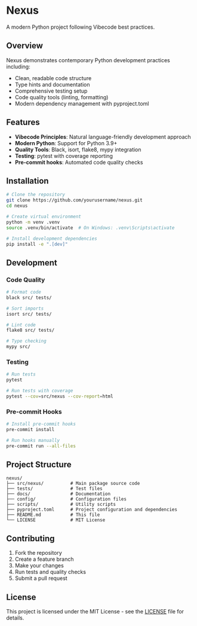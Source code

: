 # Nexus

A modern Python project following Vibecode best practices.

## Overview

Nexus demonstrates contemporary Python development practices including:
- Clean, readable code structure
- Type hints and documentation
- Comprehensive testing setup
- Code quality tools (linting, formatting)
- Modern dependency management with pyproject.toml

## Features

- **Vibecode Principles**: Natural language-friendly development approach
- **Modern Python**: Support for Python 3.9+
- **Quality Tools**: Black, isort, flake8, mypy integration
- **Testing**: pytest with coverage reporting
- **Pre-commit hooks**: Automated code quality checks

## Installation

```bash
# Clone the repository
git clone https://github.com/yourusername/nexus.git
cd nexus

# Create virtual environment
python -m venv .venv
source .venv/bin/activate  # On Windows: .venv\Scripts\activate

# Install development dependencies
pip install -e ".[dev]"
```

## Development

### Code Quality

```bash
# Format code
black src/ tests/

# Sort imports
isort src/ tests/

# Lint code
flake8 src/ tests/

# Type checking
mypy src/
```

### Testing

```bash
# Run tests
pytest

# Run tests with coverage
pytest --cov=src/nexus --cov-report=html
```

### Pre-commit Hooks

```bash
# Install pre-commit hooks
pre-commit install

# Run hooks manually
pre-commit run --all-files
```

## Project Structure

```
nexus/
├── src/nexus/          # Main package source code
├── tests/              # Test files
├── docs/               # Documentation
├── config/             # Configuration files
├── scripts/            # Utility scripts
├── pyproject.toml      # Project configuration and dependencies
├── README.md           # This file
└── LICENSE             # MIT License
```

## Contributing

1. Fork the repository
2. Create a feature branch
3. Make your changes
4. Run tests and quality checks
5. Submit a pull request

## License

This project is licensed under the MIT License - see the [LICENSE](LICENSE) file for details.